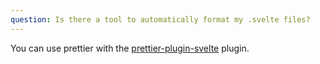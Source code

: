 ```yaml
---
question: Is there a tool to automatically format my .svelte files?
---
```


You can use prettier with the [prettier-plugin-svelte](https://www.npmjs.com/package/prettier-plugin-svelte) plugin.
